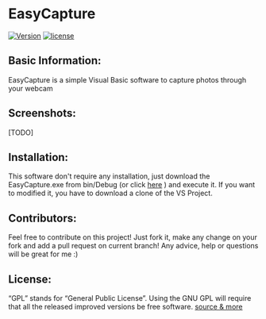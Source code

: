 <!--
  Title: EasyCapture
  Description: A simple Visual Basic program to capture photos through your webcam
  Author: MikeMeliz
  -->

# EasyCapture

[![Version](https://img.shields.io/badge/version-1.0-green.svg?style=plastic)]() [![license](https://img.shields.io/github/license/MikeMeliz/EasyCapture.svg?style=plastic)]()

## Basic Information:
EasyCapture is a simple Visual Basic software to capture photos through your webcam

## Screenshots:
[TODO]

## Installation:
This software don't require any installation, just download the EasyCapture.exe from bin/Debug (or click [here](https://github.com/MikeMeliz/EasyCapture/raw/master/bin/Debug/EasyCapture.exe) ) and execute it.
If you want to modified it, you have to download a clone of the VS Project.

## Contributors:
Feel free to contribute on this project! Just fork it, make any change on your fork and add a pull request on current branch! Any advice, help or questions will be great for me :)

## License:
“GPL” stands for “General Public License”. Using the GNU GPL will require that all the released improved versions be free software. [source & more](https://www.gnu.org/licenses/gpl-faq.html)
